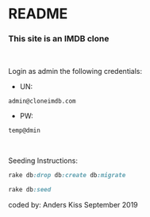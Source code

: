 # README

<h3>This site is an IMDB clone</h3>

<br>


<p>Login as admin the following credentials:</p>

- UN: 

```admin@cloneimdb.com```

- PW:

```temp@dmin```

<br>


<p>Seeding Instructions:</p>

```ruby
rake db:drop db:create db:migrate
```

```ruby
rake db:seed
```


coded by:
Anders Kiss
September 2019

